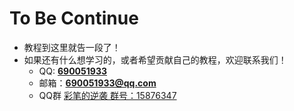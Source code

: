 # To Be Continue
- 教程到这里就告一段了！
- 如果还有什么想学习的，或者希望贡献自己的教程，欢迎联系我们！
    - QQ: **[690051933](tencent://message/?uin=690051933)**
    - 邮箱：**690051933@qq.com**
    - QQ群 [彩笔的逆袭 群号：15876347](https://jq.qq.com/?_wv=1027&k=e6eqbt1u)
